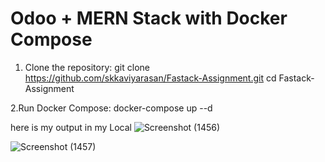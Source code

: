 # Odoo + MERN Stack with Docker Compose

1. Clone the repository:
   git clone https://github.com/skkaviyarasan/Fastack-Assignment.git
   cd Fastack-Assignment

2.Run Docker Compose:
    docker-compose up --d

here is my output in my Local
![Screenshot (1456)](https://github.com/user-attachments/assets/1e1be321-e497-4f8a-8042-20849e023a06)

![Screenshot (1457)](https://github.com/user-attachments/assets/41bf70f5-6f6f-458c-8eb8-602eee9ddcd2)
